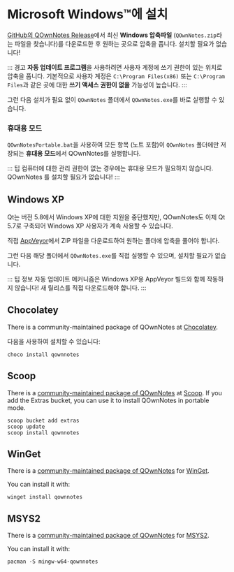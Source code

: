 # Microsoft Windows™에 설치

[GitHub의 QOwnNotes Release](https://github.com/pbek/QOwnNotes/releases)에서 최신 **Windows 압축파일** (`QOwnNotes.zip`라는 파일을 찾습니다)를 다운로드한 후 원하는 곳으로 압축을 풉니다. 설치할 필요가 없습니다!

::: 경고 **자동 업데이트 프로그램**을 사용하려면 사용자 계정에 쓰기 권한이 있는 위치로 압축을 풉니다. 기본적으로 사용자 계정은 `C:\Program Files(x86)` 또는 `C:\Program Files`과 같은 곳에 대한 **쓰기 액세스 권한이 없을** 가능성이 높습니다. :::

그런 다음 설치가 필요 없이 `QOwnNotes` 폴더에서 `QOwnNotes.exe`를 바로 실행할 수 있습니다.

### 휴대용 모드

`QOwnNotesPortable.bat`을 사용하여 모든 항목 (노트 포함)이 `QOwnNotes` 폴더에만 저장되는 **휴대용 모드**에서 QOwnNotes를 실행합니다.

::: 팁
컴퓨터에 대한 관리 권한이 없는 경우에는 휴대용 모드가 필요하지 않습니다. QOwnNotes 를 설치할 필요가 없습니다!
:::

## Windows XP

Qt는 버전 5.8에서 Windows XP에 대한 지원을 중단했지만, QOwnNotes도 이제 Qt 5.7로 구축되어 Windows XP 사용자가 계속 사용할 수 있습니다.

직접 [AppVeyor](https://ci.appveyor.com/project/pbek/qownnotes/build/artifacts)에서 ZIP 파일을 다운로드하여 원하는 폴더에 압축을 풀어야 합니다.

그런 다음 해당 폴더에서 `QOwnNotes.exe`를 직접 실행할 수 있으며, 설치할 필요가 없습니다.

::: 팁 정보
자동 업데이트 메커니즘은 Windows XP용 AppVeyor 빌드와 함께 작동하지 않습니다!
새 릴리스를 직접 다운로드해야 합니다.
:::

## Chocolatey

There is a community-maintained package of QOwnNotes at [Chocolatey](https://chocolatey.org/packages/qownnotes/).

다음을 사용하여 설치할 수 있습니다:

```shell
choco install qownnotes
```

## Scoop

There is a [community-maintained package of QOwnNotes](https://github.com/ScoopInstaller/Extras/blob/master/bucket/qownnotes.json) at [Scoop](https://scoop.sh/). If you add the Extras bucket, you can use it to install QOwnNotes in portable mode.

```shell
scoop bucket add extras
scoop update
scoop install qownnotes
```

## WinGet

There is a [community-maintained package of QOwnNotes](https://github.com/microsoft/winget-pkgs/tree/master/manifests/p/pbek/QOwnNotes) for [WinGet](https://github.com/microsoft/winget-cli).

You can install it with:

```shell
winget install qownnotes
```

## MSYS2

There is a [community-maintained package of QOwnNotes](https://packages.msys2.org/base/mingw-w64-qownnotes) for [MSYS2](hhttps://www.msys2.org/).

You can install it with:

```shell
pacman -S mingw-w64-qownnotes
```
